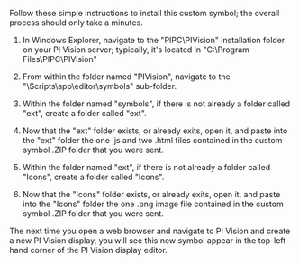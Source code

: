 Follow these simple instructions to install this custom symbol; the overall process should only take a minutes.

1. In Windows Explorer, navigate to the "PIPC\PIVision" installation folder on your PI Vision server; typically, it's located in "C:\Program Files\PIPC\PIVision"

2. From within the folder named "PIVision", navigate to the "\Scripts\app\editor\symbols" sub-folder.  

3. Within the folder named "symbols", if there is not already a folder called "ext", create a folder called "ext".  

4. Now that the "ext" folder exists, or already exits, open it, and paste into the "ext" folder the one .js and two .html files contained in the custom symbol .ZIP folder that you were sent.

5. Within the folder named "ext", if there is not already a folder called "Icons", create a folder called "Icons".  

6. Now that the "Icons" folder exists, or already exits, open it, and paste into the "Icons" folder the one .png image file contained in the custom symbol .ZIP folder that you were sent.

The next time you open a web browser and navigate to PI Vision and create a new PI Vision display, you will see this new symbol appear in the top-left-hand corner of the PI Vision display editor.